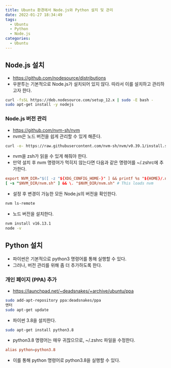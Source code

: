```yaml
---
title: Ubuntu 환경에서 Node.js와 Python 설치 및 관리
date: 2022-01-27 18:34:49
tags:
  - Ubuntu
  - Python
  - Node.js
categories:
  - Ubuntu
---
```


## Node.js 설치

- https://github.com/nodesource/distributions
- 우분투는 기본적으로 Node.js가 설치되어 있지 않다. 따라서 이를 설치하고 관리하고자 한다.

```bash
curl -fsSL https://deb.nodesource.com/setup_12.x | sudo -E bash -
sudo apt-get install -y nodejs
```

### Node.js 버전 관리

- https://github.com/nvm-sh/nvm
- nvm은 노드 버전을 쉽게 관리할 수 있게 해준다.

```bash
curl -o- https://raw.githubusercontent.com/nvm-sh/nvm/v0.39.1/install.sh | bash
```

- nvm을 zsh가 읽을 수 있게 해줘야 한다.
- 만약 설치 후 nvm 명령어가 먹히지 않는다면 다음과 같은 명령어를 ~/.zshrc에 추가한다.

```rc
export NVM_DIR="$([ -z "${XDG_CONFIG_HOME-}" ] && printf %s "${HOME}/.nvm" || printf %s "${XDG_CONFIG_HOME}/nvm")"
[ -s "$NVM_DIR/nvm.sh" ] && \. "$NVM_DIR/nvm.sh" # This loads nvm
```

- 설정 후 변경이 가능한 모든 Node.js의 버전을 확인한다.

```bash
nvm ls-remote
```

- 노드 버전을 설치한다.

```bash
nvm install v16.13.1
node -v
```

## Python 설치

- 파이썬은 기본적으로 python3 명령어를 통해 실행할 수 있다.
- 그러나, 버전 관리를 위해 좀 더 추가하도록 한다.

### 개인 페이지 (PPA) 추가

- https://launchpad.net/~deadsnakes/+archive/ubuntu/ppa

```bash
sudo add-apt-repository ppa:deadsnakes/ppa
엔터
sudo apt-get update
```

- 파이썬 3.8을 설치한다.

```bash
sudo apt-get install python3.8
```

- python3.8 명령어는 매우 귀찮으므로, ~/.zshrc 파일을 수정한다.

```rc
alias python=python3.8
```

- 이를 통해 python 명령어로 python3.8을 실행할 수 있다.
